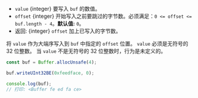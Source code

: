 <!-- YAML
added: v0.5.5
changes:
  - version: v10.0.0
    pr-url: https://github.com/nodejs/node/pull/18395
    description: Removed `noAssert` and no implicit coercion of the offset
                 to `uint32` anymore.
-->

* `value` {integer} 要写入 `buf` 的数值。
* `offset` {integer} 开始写入之前要跳过的字节数。必须满足：`0 <= offset <= buf.length - 4`。**默认值:** `0`。
* 返回: {integer} `offset` 加上已写入的字节数。

将 `value` 作为大端序写入到 `buf` 中指定的 `offset` 位置。
`value` 必须是无符号的 32 位整数。
当 `value` 不是无符号的 32 位整数时，行为是未定义的。

```js
const buf = Buffer.allocUnsafe(4);

buf.writeUInt32BE(0xfeedface, 0);

console.log(buf);
// 打印: <Buffer fe ed fa ce>
```

